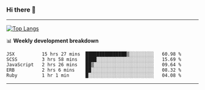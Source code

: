### Hi there 👋

-------
[![Top Langs](https://github-readme-stats.vercel.app/api/top-langs/?username=ashish-r)](https://github.com/anuraghazra/github-readme-stats)

📊 **Weekly development breakdown**
<!--START_SECTION:waka-->
```text
JSX          15 hrs 27 mins  ███████████████▒░░░░░░░░░   60.98 % 
SCSS         3 hrs 58 mins   ████░░░░░░░░░░░░░░░░░░░░░   15.69 % 
JavaScript   2 hrs 26 mins   ██▒░░░░░░░░░░░░░░░░░░░░░░   09.64 % 
ERB          2 hrs 6 mins    ██░░░░░░░░░░░░░░░░░░░░░░░   08.32 % 
Ruby         1 hr 1 min      █░░░░░░░░░░░░░░░░░░░░░░░░   04.08 % 
```
<!--END_SECTION:waka-->
-------

<!--
**ashish-r/ashish-r** is a ✨ _special_ ✨ repository because its `README.md` (this file) appears on your GitHub profile.

Here are some ideas to get you started:

- 🔭 I’m currently working on ...
- 🌱 I’m currently learning ...
- 👯 I’m looking to collaborate on ...
- 🤔 I’m looking for help with ...
- 💬 Ask me about ...
- 📫 How to reach me: ...
- 😄 Pronouns: ...
- ⚡ Fun fact: ...
-->
